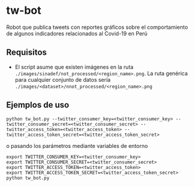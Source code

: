 # tw-bot

Robot que publica tweets con reportes gráficos sobre el comportamiento de algunos indicadores relacionados al Covid-19 en Perú 


## Requisitos

- El script asume que existen imágenes en la ruta `./images/sinadef/not_processed/<region_name>.png`. La ruta genérica para cualquier conjunto de datos sería `./images/<dataset>/nnot_processed/<region_name>.png`

## Ejemplos de uso

```
python tw_bot.py --twitter_consumer_key=<twitter_consumer_key> --twitter_consumer_secret=<twitter_consumer_secret> --twitter_access_token=<twitter_access_token> --twitter_access_token_secret=<twitter_access_token_secret>
```

o pasando los parámetros mediante variables de entorno
```
export TWITTER_CONSUMER_KEY=<twitter_consumer_key>
export TWITTER_CONSUMER_SECRET=<twitter_consumer_secret>
export TWITTER_ACCESS_TOKEN=<twitter_access_token>
export TWITTER_ACCESS_TOKEN_SECRET=<twitter_access_token_secret>
python tw_bot.py
```
